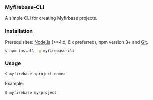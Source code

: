 ### Myfirebase-CLI

A simple CLI for creating Myfirbase projects.

### Installation

Prerequisites: [Node.js](https://nodejs.org/en/) (>=4.x, 6.x preferred), npm version 3+ and [Git](https://git-scm.com/).

``` bash
$ npm install -g myfirebase-cli
```

### Usage

``` bash
$ myfirebase <project-name>
```

Example:

``` bash
$ myfirebase my-project
